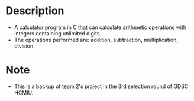 # Description
  - A calculator program in C that can calculate arithmetic operations with integers containing unlimited digits.
  - The operations performed are: addition, subtraction, multiplication, division.
# Note
  - This is a backup of team 2's project in the 3rd selection round of GDSC HCMIU.
